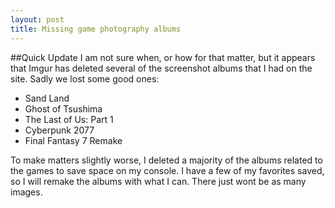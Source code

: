 ```yaml
---
layout: post
title: Missing game photography albums
---
```


##Quick Update
I am not sure when, or how for that matter, but it appears that Imgur has deleted 
several of the screenshot albums that I had on the site. Sadly we lost some good ones:
- Sand Land
- Ghost of Tsushima
- The Last of Us: Part 1
- Cyberpunk 2077
- Final Fantasy 7 Remake

To make matters slightly worse, I deleted a majority of the albums related to the games to save
space on my console. I have a few of my favorites saved, so I will remake the albums with 
what I can. There just wont be as many images. 
